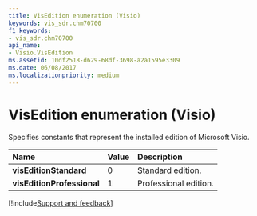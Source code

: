 ```yaml
---
title: VisEdition enumeration (Visio)
keywords: vis_sdr.chm70700
f1_keywords:
- vis_sdr.chm70700
api_name:
- Visio.VisEdition
ms.assetid: 10df2518-d629-68df-3698-a2a1595e3309
ms.date: 06/08/2017
ms.localizationpriority: medium
---
```



# VisEdition enumeration (Visio)



Specifies constants that represent the installed edition of Microsoft Visio.


|Name|Value|Description|
|:-----|:-----|:-----|
| **visEditionStandard**|0|Standard edition.|
| **visEditionProfessional**|1|Professional edition.|

[!include[Support and feedback](~/includes/feedback-boilerplate.md)]